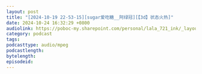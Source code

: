 ```yaml
---
layout: post
title: "[2024-10-19 22-53-15][sugar爱吃糖__阿绿冠][【3d】状态火热]"
date: 2024-10-24 16:32:29 +0800
audiolink: https://poboc-my.sharepoint.com/personal/lala_721_ink/_layouts/52/download.aspx?share=ESIhAWWf7LpKq_dBMLU6f_sBKOS3aNtkv1gWaNYsvyuVLw
category: podcast
tags: 
podcasttype: audio/mpeg
podcastlength: 
bytelength: 
episodeid: 
---
```

